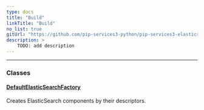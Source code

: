 ```yaml
---
type: docs
title: "Build"
linkTitle: "Build"
no_list: true
gitUrl: "https://github.com/pip-services3-python/pip-services3-elasticsearch-python"
description: >
    TODO: add description
---
```

---
<div class="module-body"> 

### Classes

#### [DefaultElasticSearchFactory](default_elasticsearch_factory)
Creates ElasticSearch components by their descriptors.


</div>

